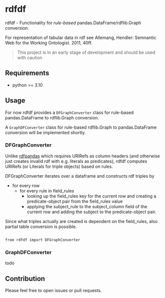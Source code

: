 # rdfdf

rdfdf - Functionality for *rule-based* pandas.DataFrame/rdflib.Graph conversion.

For representation of tabular data in rdf see Allemang, Hendler: Semnantic Web for the Working Ontologist. 2011, 40ff.

> This project is in an early stage of development and should be used with caution

## Requirements

* python >= 3.10

## Usage

For now rdfdf provides a `DFGraphConverter` class for rule-based pandas.DataFrame to rdflib.Graph conversion. 

A `GraphDFConverter` class for rule-based rdflib.Graph to pandas.DataFrame conversion will be implemented shortly.

### DFGraphConverter

Unlike [rdfpandas](https://github.com/cadmiumkitty/rdfpandas/) which requires URIRefs as column headers (and otherwise just creates invalid rdf with e.g. literals as predicates), rdfdf computes URIRefs (or Literals for triple objects) based on rules.

DFGraphConverter iterates over a dataframe and constructs rdf triples by
- for every row
  - for every rule in field_rules
    - looking up the field_rules key for the current row and creating a predicate-object pair from the field_rules value
     - applying the subject_rule to the subject_column field of the current row and adding the subject to the predicate-object pair.
	 
Since what triples actually are created is dependent on the field_rules, also partial table conversion is possible.


```
```

```	
from rdfdf import DFGraphConverter
```	

### GraphDFConverter
todo

## Contribution

Please feel free to open issues or pull requests.

